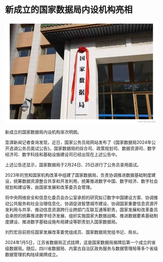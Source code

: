 # 新成立的国家数据局内设机构亮相

![435e5cac34c2044ee45a7ec470f75b0d.jpg](https://raw.githubusercontent.com/qqhsx/qqnews_image/main/2024/02/27/新成立的国家数据局内设机构亮相/435e5cac34c2044ee45a7ec470f75b0d.jpg)

新成立的国家数据局内设机构渐次明朗。

澎湃新闻记者查询发现，近日，国家公务员局网站发布了《国家数据局2024年公开选调公务员面试公告》。国家数据局的综合司、政策规划司、数据资源司、数字经济司、数字科技和基础设施建设司已经出现在上述公告中。

上述公告还显示，国家数据局于2月24日、25日进行了公务员录用面试。

2023年的党和国家机构改革中组建了国家数据局，负责协调推进数据基础制度建设，统筹数据资源整合共享和开发利用，统筹推进数字中国、数字经济、数字社会规划和建设等，由国家发展和改革委员会管理。

将中央网络安全和信息化委员会办公室承担的研究拟订数字中国建设方案、协调推动公共服务和社会治理信息化、协调促进智慧城市建设、协调国家重要信息资源开发利用与共享、推动信息资源跨行业跨部门互联互通等职责，国家发展和改革委员会承担的统筹推进数字经济发展、组织实施国家大数据战略、推进数据要素基础制度建设、推进数字基础设施布局建设等职责划入国家数据局。

刘烈宏目前担任国家发展改革委党组成员、国家数据局党组书记、局长。

2024年1月5日，江苏省数据局正式挂牌，这是国家数据局揭牌后第一个成立的省级数据局。随后，四川省数据局、内蒙古自治区政务服务与数据管理局等多个省级数据管理机构陆续揭牌成立。

